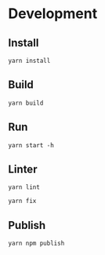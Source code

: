 # Development

## Install

```shell
yarn install
```

## Build

```shell
yarn build
```

## Run

```shell
yarn start -h
```

## Linter

```shell
yarn lint
```

```shell
yarn fix
```

## Publish

```shell
yarn npm publish
```
